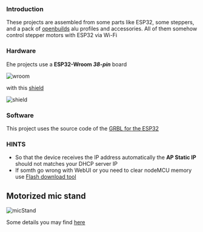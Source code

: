 ### Introduction
These projects are assembled from some parts like ESP32, some steppers, and a pack of [openbuilds](https://openbuilds.com/) alu profiles and accessories. All of them somehow control stepper motors with ESP32 via Wi-Fi
 
### Hardware
Еhe projects use a **ESP32-Wroom *38-pin*** board 

![wroom](https://github.com/workstarovoitov/stepperControlNodeMCU/blob/main/.github/images/wroom.jpeg)

with this [shield](https://oshwlab.com/starovoitov/nodemcuStepperShield)

![shield](https://github.com/workstarovoitov/stepperControlNodeMCU/blob/main/.github/images/shield.jpg)

### Software
This project uses the source code of the [GRBL for the ESP32](https://github.com/bdring/Grbl_Esp32)

### HINTS
* So that the device receives the IP address automatically the **AP Static IP** should not matches your DHCP server IP
* If somth go wrong with WebUI or you need to clear nodeMCU memory use [Flash download tool](https://www.espressif.com/en/support/download/other-tools)


## Motorized mic stand
![micStand](https://github.com/workstarovoitov/stepperControlNodeMCU/blob/main/.github/images/micStand.jpg)

Some details you may find [here](https://openbuilds.com/builds/motorized-mic-stand.9755)

